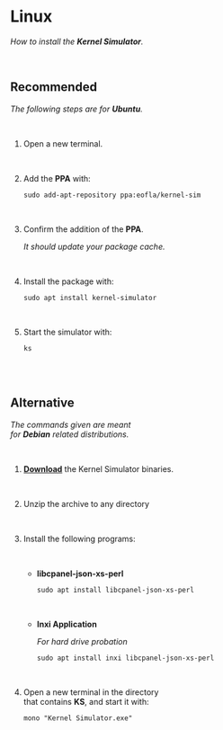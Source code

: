 
# Linux

*How to install the **Kernel Simulator**.*

<br>

## Recommended

*The following steps are for **Ubuntu**.*

<br>

1.  Open a new terminal.

    <br>

2.  Add the **PPA** with:

    ```shell
    sudo add-apt-repository ppa:eofla/kernel-sim
    ```
    
    <br>

2.  Confirm the addition of the **PPA**.

    *It should update your package cache.*

    <br>

3.  Install the package with:

    ```shell
    sudo apt install kernel-simulator
    ```
    
    <br>

4.  Start the simulator with:

    ```shell
    ks
    ```

<br>
<br>

## Alternative

*The commands given are meant* <br>
*for **Debian** related distributions.*

<br>

1.  **[Download]** the Kernel Simulator binaries.

    <br>

2.  Unzip the archive to any directory

    <br>

3.  Install the following programs:
    
    <br>
   
    -   **libcpanel-json-xs-perl**
        
        ```shell
        sudo apt install libcpanel-json-xs-perl
        ```
        
        <br>
   
    -   **Inxi Application**
    
        *For hard drive probation*
        
        ```shell
        sudo apt install inxi libcpanel-json-xs-perl
        ```
    
    <br>

4.  Open a new terminal in the directory <br>
    that contains **KS**, and start it with:

    ```shell
    mono "Kernel Simulator.exe"
    ```

<br>


<!----------------------------------------------------------------------------->

[Download]: https://github.com/Aptivi/Kernel-Simulator/releases
